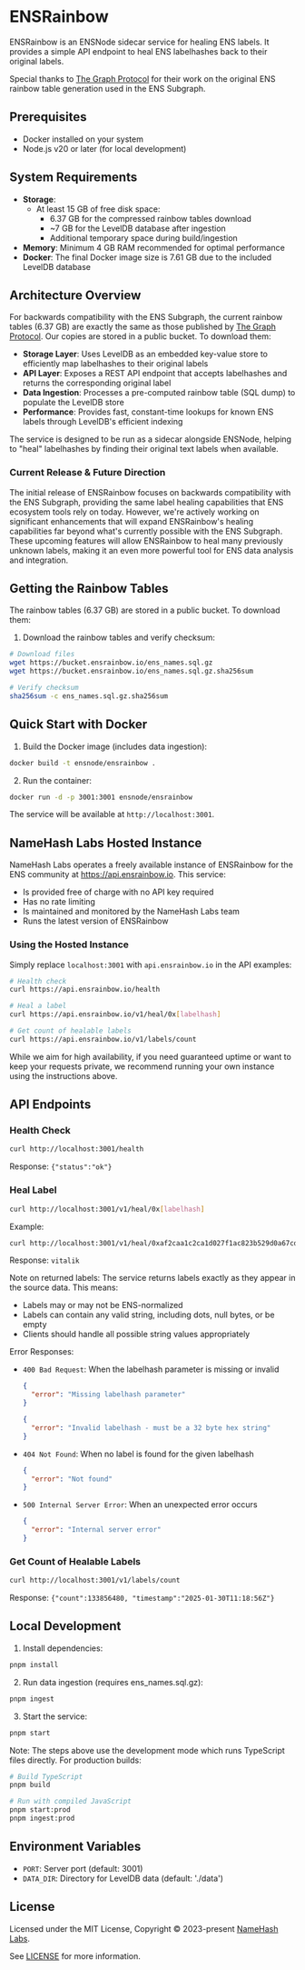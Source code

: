 # ENSRainbow

ENSRainbow is an ENSNode sidecar service for healing ENS labels. It provides a simple API endpoint to heal ENS labelhashes back to their original labels.

Special thanks to [The Graph Protocol](https://github.com/graphprotocol/ens-rainbow) for their work on the original ENS rainbow table generation used in the ENS Subgraph.

## Prerequisites

- Docker installed on your system
- Node.js v20 or later (for local development)

## System Requirements

- **Storage**: 
  - At least 15 GB of free disk space:
    - 6.37 GB for the compressed rainbow tables download
    - ~7 GB for the LevelDB database after ingestion
    - Additional temporary space during build/ingestion
- **Memory**: Minimum 4 GB RAM recommended for optimal performance
- **Docker**: The final Docker image size is 7.61 GB due to the included LevelDB database

## Architecture Overview

For backwards compatibility with the ENS Subgraph, the current rainbow tables (6.37 GB) are exactly the same as those published by [The Graph Protocol](https://github.com/graphprotocol/ens-rainbow). Our copies are stored in a public bucket. To download them:

- **Storage Layer**: Uses LevelDB as an embedded key-value store to efficiently map labelhashes to their original labels
- **API Layer**: Exposes a REST API endpoint that accepts labelhashes and returns the corresponding original label
- **Data Ingestion**: Processes a pre-computed rainbow table (SQL dump) to populate the LevelDB store
- **Performance**: Provides fast, constant-time lookups for known ENS labels through LevelDB's efficient indexing

The service is designed to be run as a sidecar alongside ENSNode, helping to "heal" labelhashes by finding their original text labels when available.

### Current Release & Future Direction

The initial release of ENSRainbow focuses on backwards compatibility with the ENS Subgraph, providing the same label healing capabilities that ENS ecosystem tools rely on today. However, we're actively working on significant enhancements that will expand ENSRainbow's healing capabilities far beyond what's currently possible with the ENS Subgraph. These upcoming features will allow ENSRainbow to heal many previously unknown labels, making it an even more powerful tool for ENS data analysis and integration.

## Getting the Rainbow Tables

The rainbow tables (6.37 GB) are stored in a public bucket. To download them:

1. Download the rainbow tables and verify checksum:
```bash
# Download files
wget https://bucket.ensrainbow.io/ens_names.sql.gz
wget https://bucket.ensrainbow.io/ens_names.sql.gz.sha256sum

# Verify checksum
sha256sum -c ens_names.sql.gz.sha256sum
```

## Quick Start with Docker

1. Build the Docker image (includes data ingestion):
```bash
docker build -t ensnode/ensrainbow .
```

2. Run the container:
```bash
docker run -d -p 3001:3001 ensnode/ensrainbow
```

The service will be available at `http://localhost:3001`.

## NameHash Labs Hosted Instance

NameHash Labs operates a freely available instance of ENSRainbow for the ENS community at https://api.ensrainbow.io. This service:

- Is provided free of charge with no API key required
- Has no rate limiting
- Is maintained and monitored by the NameHash Labs team
- Runs the latest version of ENSRainbow

### Using the Hosted Instance

Simply replace `localhost:3001` with `api.ensrainbow.io` in the API examples:

```bash
# Health check
curl https://api.ensrainbow.io/health

# Heal a label
curl https://api.ensrainbow.io/v1/heal/0x[labelhash]

# Get count of healable labels
curl https://api.ensrainbow.io/v1/labels/count
```

While we aim for high availability, if you need guaranteed uptime or want to keep your requests private, we recommend running your own instance using the instructions above.

## API Endpoints

### Health Check
```bash
curl http://localhost:3001/health
```
Response: `{"status":"ok"}`

### Heal Label
```bash
curl http://localhost:3001/v1/heal/0x[labelhash]
```
Example:
```bash
curl http://localhost:3001/v1/heal/0xaf2caa1c2ca1d027f1ac823b529d0a67cd144264b2789fa2ea4d63a67c7103cc
```
Response: `vitalik`

Note on returned labels: The service returns labels exactly as they appear in the source data. This means:
- Labels may or may not be ENS-normalized
- Labels can contain any valid string, including dots, null bytes, or be empty
- Clients should handle all possible string values appropriately

Error Responses:
- `400 Bad Request`: When the labelhash parameter is missing or invalid
  ```json
  {
    "error": "Missing labelhash parameter"
  }
  ```
  ```json
  {
    "error": "Invalid labelhash - must be a 32 byte hex string"
  }
  ```
- `404 Not Found`: When no label is found for the given labelhash
  ```json
  {
    "error": "Not found"
  }
  ```
- `500 Internal Server Error`: When an unexpected error occurs
  ```json
  {
    "error": "Internal server error"
  }
  ```

### Get Count of Healable Labels
```bash
curl http://localhost:3001/v1/labels/count
```
Response: `{"count":133856480, "timestamp":"2025-01-30T11:18:56Z"}`

## Local Development

1. Install dependencies:
```bash
pnpm install
```

2. Run data ingestion (requires ens_names.sql.gz):
```bash
pnpm ingest
```

3. Start the service:
```bash
pnpm start
```

Note: The steps above use the development mode which runs TypeScript files directly. For production builds:

```bash
# Build TypeScript
pnpm build

# Run with compiled JavaScript
pnpm start:prod
pnpm ingest:prod
```

## Environment Variables

- `PORT`: Server port (default: 3001)
- `DATA_DIR`: Directory for LevelDB data (default: './data')

## License

Licensed under the MIT License, Copyright © 2023-present [NameHash Labs](https://namehashlabs.org).

See [LICENSE](./LICENSE) for more information.
